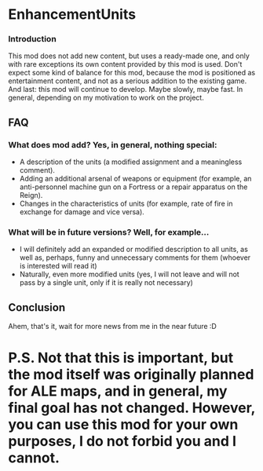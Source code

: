 # EnhancementUnits
### Introduction
This mod does not add new content, but uses a ready-made one, and only with rare exceptions its own content provided by this mod is used. Don't expect some kind of balance for this mod, because the mod is positioned as entertainment content, and not as a serious addition to the existing game. And last: this mod will continue to develop. Maybe slowly, maybe fast. In general, depending on my motivation to work on the project.
## FAQ
### What does mod add? Yes, in general, nothing special:
- A description of the units (a modified assignment and a meaningless comment).
- Adding an additional arsenal of weapons or equipment (for example, an anti-personnel machine gun on a Fortress or a repair apparatus on the Reign).
- Changes in the characteristics of units (for example, rate of fire in exchange for damage and vice versa).
### What will be in future versions? Well, for example...
- I will definitely add an expanded or modified description to all units, as well as, perhaps, funny and unnecessary comments for them (whoever is interested will read it)
- Naturally, even more modified units (yes, I will not leave and will not pass by a single unit, only if it is really not necessary)
## Conclusion
Ahem, that's it, wait for more news from me in the near future :D

# P.S. Not that this is important, but the mod itself was originally planned for ALE maps, and in general, my final goal has not changed. However, you can use this mod for your own purposes, I do not forbid you and I cannot.
